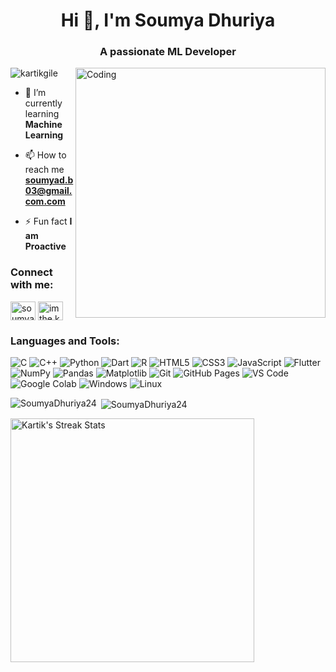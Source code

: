 <h1 align="center">Hi 👋, I'm Soumya Dhuriya</h1>
<h3 align="center">A passionate ML Developer</h3>
<img align="right" alt="Coding" width="400" src="https://cdn.dribbble.com/users/1162077/screenshots/3848914/programmer.gif">

<p align="left"> <img src="https://komarev.com/ghpvc/?username=SoumyaDhuriya24&label=Profile%20views&color=0e75b6&style=flat" alt="kartikgile" /> </p>

- 🌱 I’m currently learning **Machine Learning**

- 📫 How to reach me **soumyad.b03@gmail.com.com**

- ⚡ Fun fact **I am Proactive**

<h3 align="left">Connect with me:</h3>
<p align="left">

<a href="https://www.linkedin.com/in/soumya-dhuriya-51bb73294/" target="blank"><img align="center" src="https://raw.githubusercontent.com/rahuldkjain/github-profile-readme-generator/master/src/images/icons/Social/linked-in-alt.svg" alt="soumyadhuriya" height="30" width="40" /></a>
<a href="https://www.instagram.com/soumyad.idk?igsh=MWE1cmlvbWN0Y25laQ==" target="blank"><img align="center" src="https://raw.githubusercontent.com/rahuldkjain/github-profile-readme-generator/master/src/images/icons/Social/instagram.svg" alt="imthe.kartik" height="30" width="40" /></a>

</p>

<h3 align="left">Languages and Tools:</h3>
<p align="left">

![C](https://img.shields.io/badge/C-00599C?style=for-the-badge&logo=c&logoColor=white)
![C++](https://img.shields.io/badge/C%2B%2B-00599C?style=for-the-badge&logo=c%2B%2B&logoColor=white)
![Python](https://img.shields.io/badge/Python-FFD43B?style=for-the-badge&logo=python&logoColor=306998)
![Dart](https://img.shields.io/badge/dart-%230175C2.svg?style=for-the-badge&logo=dart&logoColor=white)
![R](https://img.shields.io/badge/R-%230175C2.svg?style=for-the-badge&logo=R&logoColor=white)
![HTML5](https://img.shields.io/badge/HTML5-E34F26?style=for-the-badge&logo=html5&logoColor=white)
![CSS3](https://img.shields.io/badge/CSS3-1572B6?style=for-the-badge&logo=css3&logoColor=white)
![JavaScript](https://img.shields.io/badge/JavaScript-323330?style=for-the-badge&logo=javascript&logoColor=F7DF1E)
![Flutter](https://img.shields.io/badge/Flutter-%230175C2.svg?style=for-the-badge&logo=Flutter&logoColor=white)
![NumPy](https://img.shields.io/badge/NumPy-%230175C2.svg?style=for-the-badge&logo=NumPy&logoColor=white)
![Pandas](https://img.shields.io/badge/Pandas-27338e?style=for-the-badge&logo=Pandas&logoColor=white)
![Matplotlib](https://img.shields.io/badge/Matplotlib-%23ffffff.svg?style=for-the-badge&logo=Matplotlib&logoColor=black)
![Git](https://img.shields.io/badge/Git-F05032?style=for-the-badge&logo=git&logoColor=white)
![GitHub Pages](https://img.shields.io/badge/GitHub_Pages-100000?style=for-the-badge&logo=github&logoColor=white)
![VS Code](https://img.shields.io/badge/Visual_Studio_Code-0078D4?style=for-the-badge&logo=visual%20studio%20code&logoColor=white)
![Google Colab](https://img.shields.io/badge/Colab-F9AB00?style=for-the-badge&logo=googlecolab&color=525252)
![Windows](https://img.shields.io/badge/Windows-0078D6?style=for-the-badge&logo=windows&logoColor=white)
![Linux](https://img.shields.io/badge/Linux-12100E?style=for-the-badge&logo=linux&logoColor=white)

</p>

<p><img align="left" src="https://github-readme-stats.vercel.app/api/top-langs?username=SoumyaDhuriya24&show_icons=true&locale=en&layout=compact&theme=tokyonight" alt="SoumyaDhuriya24" /></p>
<p>&nbsp;<img align="center" src="https://github-readme-stats.vercel.app/api?username=SoumyaDhuriya24&show_icons=true&locale=en&theme=tokyonight" alt="SoumyaDhuriya24" /></p>
<p><img width=390 src="https://github-readme-streak-stats-salesp07.vercel.app/?user=SoumyaDhuriya24&count_private=true&theme=react&border_radius=10&theme=tokyonight" alt="Kartik's Streak Stats"/>
</p>
